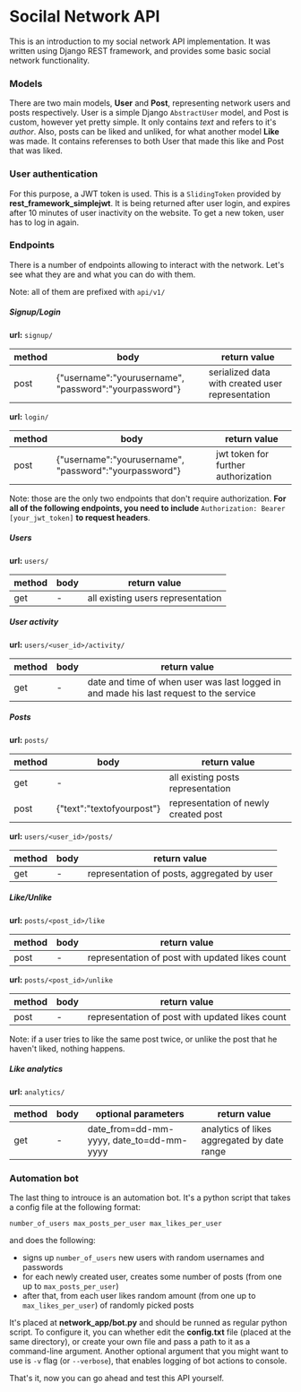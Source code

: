 # Socilal Network API
This is an introduction to my social network API implementation. It was written using Django REST framework, and provides some basic social network functionality.

### Models
There are two main models, __User__ and __Post__, representing network users and posts respectively. User is a simple Django `AbstractUser` model, and Post is custom, however yet pretty simple. It only contains _text_ and refers to it's _author_. Also, posts can be liked and unliked, for what another model __Like__ was made. It contains referenses to both User that made this like and Post that was liked.

### User authentication
For this purpose, a JWT token is used. This is a `SlidingToken` provided by __rest_framework_simplejwt__. It is being returned after user login, and expires after 10 minutes of user inactivity on the website. To get a new token, user has to log in again.

### Endpoints
There is a number of endpoints allowing to interact with the network. Let's see what they are and what you can do with them.

Note: all of them are prefixed with `api/v1/`

##### Signup/Login

__url:__ `signup/`

| method | body | return value |
|---|---|---|
| post | {"username":"yourusername", "password":"yourpassword"} | serialized data with created user representation

__url:__ `login/`

| method | body | return value |
|---|---|---|
| post | {"username":"yourusername", "password":"yourpassword"} | jwt token for further authorization

Note: those are the only two endpoints that don't require authorization. __For all of the following endpoints, you need to include__ `Authorization: Bearer [your_jwt_token]` __to request headers__.

##### Users

__url:__ `users/`

| method | body | return value |
|---|---|---|
| get | - | all existing users representation

##### User activity

__url:__ `users/<user_id>/activity/`

| method | body | return value |
|---|---|---|
| get | - | date and time of when user was last logged in and made his last request to the service

##### Posts

__url:__ `posts/`

| method | body | return value |
|---|---|---|
| get | - | all existing posts representation
| post | {"text":"textofyourpost"} | representation of newly created post |

__url:__ `users/<user_id>/posts/`

| method | body | return value |
|---|---|---|
| get | - | representation of posts, aggregated by user

##### Like/Unlike

__url:__ `posts/<post_id>/like`

| method | body | return value |
|---|---|---|
| post | - | representation of post with updated likes count

__url:__ `posts/<post_id>/unlike`

| method | body | return value |
|---|---|---|
| post | - | representation of post with updated likes count

Note: if a user tries to like the same post twice, or unlike the post that he haven't liked, nothing happens.

##### Like analytics

__url:__ `analytics/`

| method | body | optional parameters | return value |
|---|---|---|---|
| get | - | date_from=dd-mm-yyyy, date_to=dd-mm-yyyy | analytics of likes aggregated by date range

### Automation bot

The last thing to introuce is an automation bot. It's a python script that takes a config file at the following format:
```
number_of_users max_posts_per_user max_likes_per_user
```
and does the following:
* signs up `number_of_users` new users with random usernames and passwords
* for each newly created user, creates some number of posts (from one up to `max_posts_per_user`)
* after that, from each user likes random amount (from one up to `max_likes_per_user`) of randomly picked posts

It's placed at __network_app/bot.py__ and should be runned as regular python script. To configure it, you can whether edit the __config.txt__ file (placed at the same directory), or create your own file and pass a path to it as a command-line argument. Another optional argument that you might want to use is `-v` flag (or `--verbose`), that enables logging of bot actions to console.

That's it, now you can go ahead and test this API yourself.